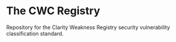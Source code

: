 # The CWC Registry

Repository for the Clarity Weakness Registry security vulnerability classification standard.
